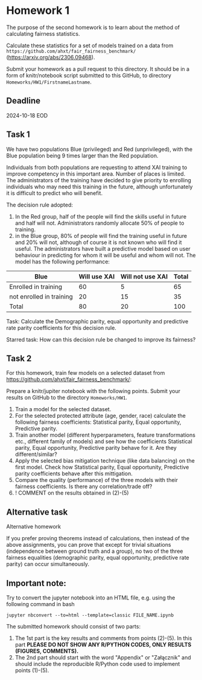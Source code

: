 # Homework 1

The purpose of the second homework is to learn about the method of calculating fairness statistics.

Calculate these statistics for a set of models trained on a data from `https://github.com/ahxt/fair_fairness_benchmark/` (https://arxiv.org/abs/2306.09468).

Submit your homework as a pull request to this directory.
It should be in a form of knitr/notebook script submitted to this GitHub, to directory `Homeworks/HW1/FirstnameLastname`.

## Deadline 

2024-10-18 EOD

## Task 1

We have two populations Blue (privileged) and Red (unprivileged), with the Blue population being 9 times larger than the Red population.

Individuals from both populations are requesting to attend XAI training to improve competency in this important area. Number of places is limited. The administrators of the training have decided to give priority to enrolling individuals who may need this training in the future, although unfortunately it is difficult to predict who will benefit.

The decision rule adopted:
1. In the Red group, half of the people will find the skills useful in future and half will not. Administrators randomly allocate 50% of people to training.
2. in the Blue group, 80% of people will find the training useful in future and 20% will not, although of course it is not known who will find it useful. The administrators have built a predictive model based on user behaviour in predicting for whom it will be useful and whom will not. The model has the following performance:


| Blue                     	| Will use XAI 	| Will not use XAI 	| Total 	|
|--------------------------	|--------------	|------------------	|-------	|
| Enrolled in training     	| 60           	| 5               	| 65    	|
| not enrolled in training 	| 20            	| 15               	| 35    	|
| Total                    	| 80           	| 20               	| 100   	|


Task: Calculate the Demographic parity, equal opportunity and predictive rate parity coefficients for this decision rule.

Starred task: How can this decision rule be changed to improve its fairness?


## Task 2

For this homework, train few models on a selected dataset from https://github.com/ahxt/fair_fairness_benchmark/:

Prepare a knitr/jupiter notebook with the following points.
Submit your results on GitHub to the directory `Homeworks/HW1`.

1. Train a model for the selected dataset. 
2. For the selected protected attribute (age, gender, race) calculate the following fairness coefficients: Statistical parity, Equal opportunity, Predictive parity.
3. Train another model (different hyperparameters, feature transformations etc., different family of models) and see how the coefficients Statistical parity, Equal opportunity, Predictive parity behave for it. Are they different/similar?
4. Apply the selected bias mitigation technique (like data balancing) on the first model. Check how Statistical parity, Equal opportunity, Predictive parity coefficients behave after this mittigation.
5. Compare the quality (performance) of the three models with their fairness coefficients. Is there any correlation/trade off? 
6. ! COMMENT on the results obtained in (2)-(5)


## Alternative task

Alternative homework

If you prefer proving theorems instead of calculations,
then instead of the above assignments, 
you can prove that except for trivial situations 
(independence between ground truth and a group), 
no two of the three fairness equalities 
(demographic parity, equal opportunity, predictive rate parity) 
can occur simultaneously.


## **Important note:**

Try to convert the jupyter notebook into an HTML file, e.g. using the following command in bash

```
jupyter nbconvert --to=html --template=classic FILE_NAME.ipynb
```

The submitted homework should consist of two parts:

1. The 1st part is the key results and comments from points (2)-(5). In this part **PLEASE DO NOT SHOW ANY R/PYTHON CODES, ONLY RESULTS (FIGURES, COMMENTS).**
2. The 2nd part should start with the word "Appendix" or "Załącznik" and should include the reproducible R/Python code used to implement points (1)-(5).


